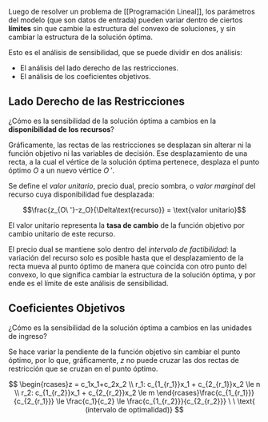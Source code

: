 Luego de resolver un problema de [[Programación Lineal]], los parámetros del modelo (que son datos de entrada) pueden variar dentro de ciertos **límites** sin que cambie la estructura del convexo de soluciones, y sin cambiar la estructura de la solución óptima.

Esto es el análisis de sensibilidad, que se puede dividir en dos análisis:

- El análisis del lado derecho de las restricciones.
- El análisis de los coeficientes objetivos.

## Lado Derecho de las Restricciones

¿Cómo es la sensibilidad de la solución óptima a cambios en la **disponibilidad de los recursos**?

Gráficamente, las rectas de las restricciones se desplazan sin alterar ni la función objetivo ni las variables de decisión. Ese desplazamiento de una recta, a la cual el vértice de la solución óptima pertenece, desplaza el punto óptimo $O$ a un nuevo vértice $O\ '$.

Se define el _valor unitario_, precio dual, precio sombra, o _valor marginal_ del recurso cuya disponibilidad fue desplazada:

$$\frac{z_{O\ '}-z_O}{\Delta\text{recurso}} = \text{valor unitario}$$

El valor unitario representa la **tasa de cambio** de la función objetivo por cambio unitario de este recurso.

El precio dual se mantiene solo dentro del _intervalo de factibilidad_: la variación del recurso solo es posible hasta que el desplazamiento de la recta mueva al punto óptimo de manera que coincida con otro punto del convexo, lo que significa cambiar la estructura de la solución óptima, y por ende es el límite de este análisis de sensibilidad.

## Coeficientes Objetivos

¿Cómo es la sensibilidad de la solución óptima a cambios en las unidades de ingreso?

Se hace variar la pendiente de la función objetivo sin cambiar el punto óptimo, por lo que, gráficamente, $z$ no puede cruzar las dos rectas de restricción que se cruzan en el punto óptimo.

$$
\begin{rcases}z = c_1x_1+c_2x_2 \\
r_1: c_{1_{r_1}}x_1 + c_{2_{r_1}}x_2 \le n \\
r_2: c_{1_{r_2}}x_1 + c_{2_{r_2}}x_2 \le m
\end{rcases}\frac{c_{1_{r_1}}}{c_{2_{r_1}}} \le \frac{c_1}{c_2} \le \frac{c_{1_{r_2}}}{c_{2_{r_2}}} \ \ \text{ (intervalo de optimalidad)}
$$

